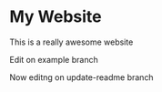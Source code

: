 # My Website

This is a really awesome website

Edit on example branch

Now editng on update-readme branch
